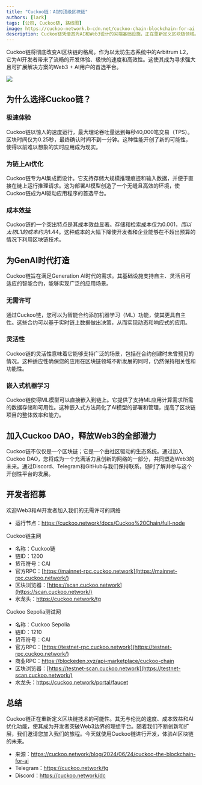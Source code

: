 ```yaml
---
title: "Cuckoo链：AI的顶级区块链"
authors: [lark]
tags: [公司, Cuckoo链, 路线图]
image: https://cuckoo-network.b-cdn.net/cuckoo-chain-blockchain-for-ai.webp
description: Cuckoo链凭借其为AI和Web3设计的尖端基础设施，正在重新定义区块链领域。作为以太坊生态系统中的Arbitrum L2，Cuckoo链提供极快的交易速度、低廉的成本和强大的AI功能，是Web3领域开发者和创新者的理想选择。
---
```


Cuckoo链将彻底改变AI区块链的格局。作为以太坊生态系统中的Arbitrum L2，它为AI开发者带来了流畅的开发体验、极快的速度和高效性。这使其成为寻求强大且可扩展解决方案的Web3 + AI用户的首选平台。

![](https://cuckoo-network.b-cdn.net/cuckoo-chain-blockchain-for-ai.webp)

## 为什么选择Cuckoo链？

### 极速体验

Cuckoo链以惊人的速度运行，最大理论吞吐量达到每秒40,000笔交易（TPS）。区块时间仅为0.25秒，最终确认时间不到一分钟。这种性能开创了新的可能性，使得以前难以想象的实时应用成为现实。

### 为链上AI优化

Cuckoo链专为AI集成而设计。它支持存储大规模推理痕迹和输入数据，并便于直接在链上运行推理请求。这为部署AI模型创造了一个无缝且高效的环境，使Cuckoo链成为AI驱动应用程序的首选平台。

### 成本效益

Cuckoo链的一个突出特点是其成本效益显著。存储和检索成本仅为$0.001，而以太坊L1的成本约为$1.44。这种成本的大幅下降使开发者和企业能够在不超出预算的情况下利用区块链技术。

## 为GenAI时代打造

Cuckoo链旨在满足Generation AI时代的需求。其基础设施支持自主、灵活且可适应的智能合约，能够实现广泛的应用场景。

### 无需许可

通过Cuckoo链，您可以为智能合约添加机器学习（ML）功能，使其更具自主性。这些合约可以基于实时链上数据做出决策，从而实现动态和响应式的应用。

### 灵活性

Cuckoo链的灵活性意味着它能够支持广泛的场景，包括在合约创建时未曾预见的情况。这种适应性确保您的应用在区块链领域不断发展的同时，仍然保持相关性和功能性。

### 嵌入式机器学习

Cuckoo链使得ML模型可以直接嵌入到链上。它提供了支持ML应用计算需求所需的数据存储和可用性。这种嵌入式方法简化了AI模型的部署和管理，提高了区块链项目的整体效率和能力。

## 加入Cuckoo DAO，释放Web3的全部潜力

Cuckoo链不仅仅是一个区块链；它是一个由社区驱动的生态系统。通过加入Cuckoo DAO，您将成为一个充满活力且创新的网络的一部分，共同塑造Web3的未来。通过Discord、Telegram和GitHub与我们保持联系，随时了解并参与这个开创性平台的发展。

## 开发者招募

欢迎Web3和AI开发者加入我们的无需许可的网络

* 运行节点：https://cuckoo.network/docs/Cuckoo%20Chain/full-node

Cuckoo链主网

- 名称：Cuckoo链
- 链ID：1200
- 货币符号：CAI
- 官方RPC：[https://mainnet-rpc.cuckoo.network](https://mainnet-rpc.cuckoo.network/)
- 区块浏览器：[https://scan.cuckoo.network](https://scan.cuckoo.network/)
- 水龙头：https://cuckoo.network/tg

Cuckoo Sepolia测试网

- 名称：Cuckoo Sepolia
- 链ID：1210
- 货币符号：CAI
- 官方RPC：[https://testnet-rpc.cuckoo.network](https://testnet-rpc.cuckoo.network/)
- 商业RPC：https://blockeden.xyz/api-marketplace/cuckoo-chain
- 区块浏览器：[https://testnet-scan.cuckoo.network](https://testnet-scan.cuckoo.network/)
- 水龙头：https://cuckoo.network/portal/faucet

## 总结

Cuckoo链正在重新定义区块链技术的可能性。其无与伦比的速度、成本效益和AI优化功能，使其成为开发者突破Web3边界的理想平台。随着我们不断创新和扩展，我们邀请您加入我们的旅程。今天就使用Cuckoo链进行开发，体验AI区块链的未来。

- 来源：https://cuckoo.network/blog/2024/06/24/cuckoo-the-blockchain-for-ai
- Telegram：https://cuckoo.network/tg
- Discord：https://cuckoo.network/dc
